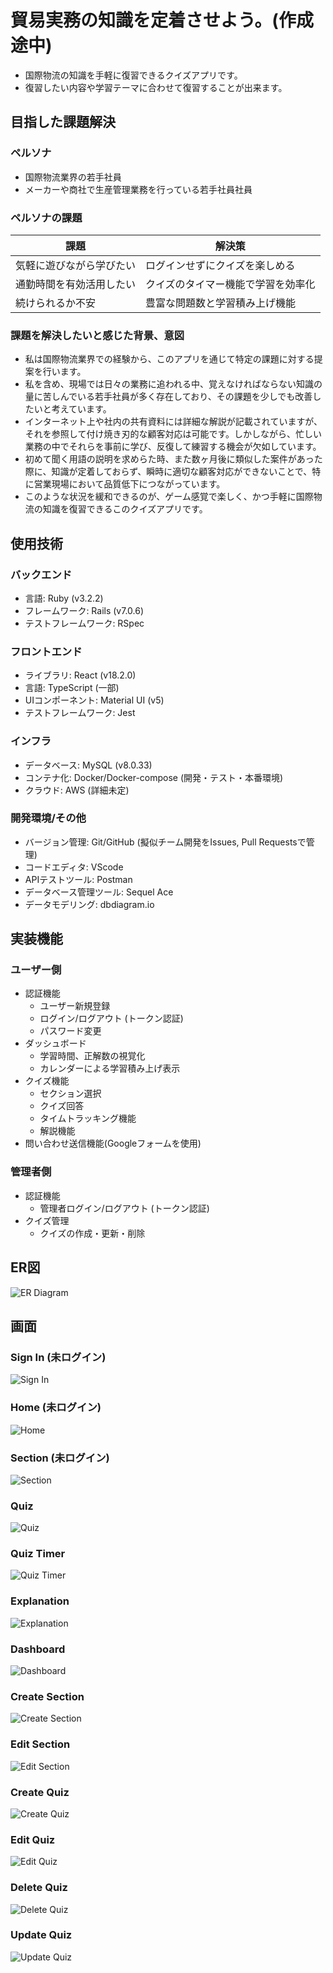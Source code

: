 # 貿易実務の知識を定着させよう。(作成途中)
 
- 国際物流の知識を手軽に復習できるクイズアプリです。
- 復習したい内容や学習テーマに合わせて復習することが出来ます。

## 目指した課題解決
  ### ペルソナ
  - 国際物流業界の若手社員
  - メーカーや商社で生産管理業務を行っている若手社員社員
  
  ### ペルソナの課題
  | 課題                       | 解決策                        |
  | ------------------------- | ---------------------------- |
  | 気軽に遊びながら学びたい      |  ログインせずにクイズを楽しめる   |
  | 通勤時間を有効活用したい      | クイズのタイマー機能で学習を効率化 |
  | 続けられるか不安      	     |  豊富な問題数と学習積み上げ機能   |


  ### 課題を解決したいと感じた背景、意図
- 私は国際物流業界での経験から、このアプリを通じて特定の課題に対する提案を行います。
- 私を含め、現場では日々の業務に追われる中、覚えなければならない知識の量に苦しんでいる若手社員が多く存在しており、その課題を少しでも改善したいと考えています。
- インターネット上や社内の共有資料には詳細な解説が記載されていますが、それを参照して付け焼き刃的な顧客対応は可能です。しかしながら、忙しい業務の中でそれらを事前に学び、反復して練習する機会が欠如しています。
- 初めて聞く用語の説明を求めらた時、また数ヶ月後に類似した案件があった際に、知識が定着しておらず、瞬時に適切な顧客対応ができないことで、特に営業現場において品質低下につながっています。
- このような状況を緩和できるのが、ゲーム感覚で楽しく、かつ手軽に国際物流の知識を復習できるこのクイズアプリです。


## 使用技術
### バックエンド
* 言語: Ruby (v3.2.2)
* フレームワーク: Rails (v7.0.6)
* テストフレームワーク: RSpec

### フロントエンド
* ライブラリ: React (v18.2.0)
* 言語: TypeScript (一部)
* UIコンポーネント: Material UI (v5)
* テストフレームワーク: Jest

### インフラ
* データベース: MySQL (v8.0.33)
* コンテナ化: Docker/Docker-compose (開発・テスト・本番環境)
* クラウド: AWS (詳細未定)

### 開発環境/その他
* バージョン管理: Git/GitHub (擬似チーム開発をIssues, Pull Requestsで管理)
* コードエディタ: VScode
* APIテストツール: Postman
* データベース管理ツール: Sequel Ace
* データモデリング: dbdiagram.io


## 実装機能
### ユーザー側
* 認証機能
    * ユーザー新規登録
    * ログイン/ログアウト (トークン認証)
    * パスワード変更
* ダッシュボード
    * 学習時間、正解数の視覚化
    * カレンダーによる学習積み上げ表示
* クイズ機能
    * セクション選択
    * クイズ回答
    * タイムトラッキング機能
    * 解説機能
* 問い合わせ送信機能(Googleフォームを使用)

### 管理者側
* 認証機能
    * 管理者ログイン/ログアウト (トークン認証)
* クイズ管理
    * クイズの作成・更新・削除


## ER図
![ER Diagram](frontend/app/public/dbdiagram_ERchart.png)


## 画面
### Sign In (未ログイン)
![Sign In](frontend/app/public/signin.png)

### Home (未ログイン)
![Home](frontend/app/public/home.png)

### Section (未ログイン)
![Section](frontend/app/public/section.png)

### Quiz
![Quiz](frontend/app/public/quiz.png)

### Quiz Timer
![Quiz Timer](frontend/app/public/quiz_timer.png)

### Explanation
![Explanation](frontend/app/public/explanation.png)

### Dashboard
![Dashboard](frontend/app/public/dashboard_display.png)

### Create Section
![Create Section](frontend/app/public/create_section.png)

### Edit Section
![Edit Section](frontend/app/public/edit_section.png)

### Create Quiz
![Create Quiz](frontend/app/public/create_quiz.png)

### Edit Quiz
![Edit Quiz](frontend/app/public/edit_quiz.png)

### Delete Quiz
![Delete Quiz](frontend/app/public/delete_quiz.png)

### Update Quiz
![Update Quiz](frontend/app/public/update_quiz.png)